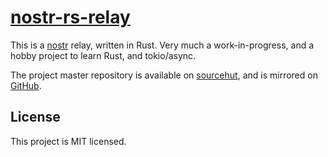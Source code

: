 [nostr-rs-relay](https://git.sr.ht/~gheartsfield/nostr-rs-relay)
===

This is a [nostr](https://github.com/fiatjaf/nostr) relay, written in
Rust.  Very much a work-in-progress, and a hobby project to learn
Rust, and tokio/async.

The project master repository is available on
[sourcehut](https://sr.ht/~gheartsfield/nostr-rs-relay/), and is
mirrored on [GitHub](https://github.com/scsibug/nostr-rs-relay).

License
---
This project is MIT licensed.
